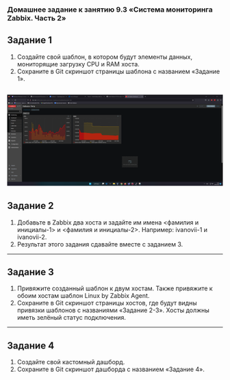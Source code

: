 ### Домашнее задание к занятию 9.3 «Система мониторинга Zabbix. Часть 2»

## Задание 1

1. Создайте свой шаблон, в котором будут элементы данных, мониторящие загрузку CPU и RAM хоста.
2. Сохраните в Git скриншот страницы шаблона с названием «Задание 1».

![img](img/img02.png)
---

## Задание 2

1. Добавьте в Zabbix два хоста и задайте им имена <фамилия и инициалы-1> и <фамилия и инициалы-2>. Например: ivanovii-1 и ivanovii-2.
2. Результат этого задания сдавайте вместе с заданием 3.

---

## Задание 3

1. Привяжите созданный шаблон к двум хостам. Также привяжите к обоим хостам шаблон Linux by Zabbix Agent.
2. Сохраните в Git скриншот страницы хостов, где будут видны привязки шаблонов с названиями «Задание 2-3». Хосты должны иметь зелёный статус подключения.

---

## Задание 4

1. Создайте свой кастомный дашборд.
2. Сохраните в Git скриншот дашборда с названием «Задание 4».


